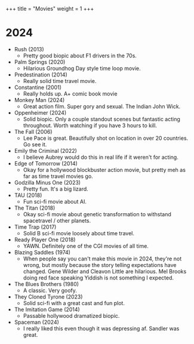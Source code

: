 +++
title = "Movies"
weight = 1
+++


# 2024

- Rush (2013)
  - Pretty good biopic about F1 drivers in the 70s.
- Palm Springs (2020)
  - Hilarious Groundhog Day style time loop movie.
- Predestination (2014)
  - Really solid time travel movie.
- Constantine (2001)
  - Really holds up. A+ comic book movie
- Monkey Man (2024)
  - Great action film. Super gory and sexual. The Indian John Wick.
- Oppenheimer (2024)
  - Solid biopic. Only a couple standout scenes but fantastic acting throughout. Worth watching if you have 3 hours to kill.
- The Fall (2006)
  - Lee Pace is great. Beautifully shot on location in over 20 countries. Go see it.
- Emily the Criminal (2022)
  - I believe Aubrey would do this in real life if it weren't for acting.
- Edge of Tomorrow (2014)
  - Okay for a hollywood blockbuster action movie, but pretty meh as far as time travel movies go.
- Godzilla Minus One (2023)
  - Pretty fun. It's a big lizard.
- TAU (2018)
  - Fun sci-fi movie about AI.
- The Titan (2018)
  - Okay sci-fi movie about genetic transformation to withstand spacetravel / other planets.
- Time Trap (2017)
  - Solid B sci-fi movie loosely about time travel.
- Ready Player One (2018)
  - YAWN. Definitely one of the CGI movies of all time.
- Blazing Saddles (1974)
  - When people say you can't make this movie in 2024, they're not wrong, but mostly because the story telling expectations have changed. Gene Wilder and Cleavon Little are hilarious. Mel Brooks doing red face speaking Yiddish is not something I expected.
- The Blues Brothers (1980)
  - A classic. Very goofy.
- They Cloned Tyrone (2023)
  - Solid sci-fi with a great cast and fun plot.
- The Imitation Game (2014)
  - Passable hollywood dramatized biopic.
- Spaceman (2024)
  - I really liked this even though it was depressing af. Sandler was great.

